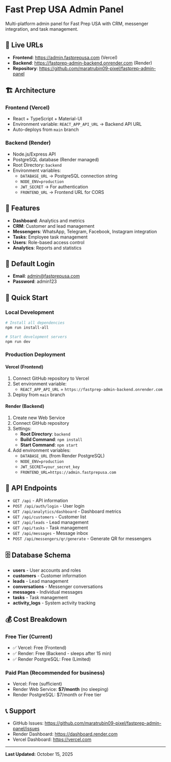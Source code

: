 # Fast Prep USA Admin Panel

Multi-platform admin panel for Fast Prep USA with CRM, messenger integration, and task management.

## 🚀 Live URLs
- **Frontend**: https://admin.fastprepusa.com (Vercel)
- **Backend**: https://fastprep-admin-backend.onrender.com (Render)
- **Repository**: https://github.com/maratrubin09-pixel/fastprep-admin-panel

## 🏗️ Architecture

### Frontend (Vercel)
- React + TypeScript + Material-UI
- Environment variable: `REACT_APP_API_URL` → Backend API URL
- Auto-deploys from `main` branch

### Backend (Render)
- Node.js/Express API
- PostgreSQL database (Render managed)
- Root Directory: `backend`
- Environment variables:
  - `DATABASE_URL` → PostgreSQL connection string
  - `NODE_ENV=production`
  - `JWT_SECRET` → For authentication
  - `FRONTEND_URL` → Frontend URL for CORS

## 📱 Features

- **Dashboard**: Analytics and metrics
- **CRM**: Customer and lead management
- **Messengers**: WhatsApp, Telegram, Facebook, Instagram integration
- **Tasks**: Employee task management
- **Users**: Role-based access control
- **Analytics**: Reports and statistics

## 🔐 Default Login
- **Email**: admin@fastprepusa.com
- **Password**: admin123

## 🚀 Quick Start

### Local Development
```bash
# Install all dependencies
npm run install-all

# Start development servers
npm run dev
```

### Production Deployment

#### Vercel (Frontend)
1. Connect GitHub repository to Vercel
2. Set environment variable:
   - `REACT_APP_API_URL` = `https://fastprep-admin-backend.onrender.com`
3. Deploy from `main` branch

#### Render (Backend)
1. Create new Web Service
2. Connect GitHub repository
3. Settings:
   - **Root Directory**: `backend`
   - **Build Command**: `npm install`
   - **Start Command**: `npm start`
4. Add environment variables:
   - `DATABASE_URL` (from Render PostgreSQL)
   - `NODE_ENV=production`
   - `JWT_SECRET=your_secret_key`
   - `FRONTEND_URL=https://admin.fastprepusa.com`

## 📡 API Endpoints

- `GET /api` - API information
- `POST /api/auth/login` - User login
- `GET /api/analytics/dashboard` - Dashboard metrics
- `GET /api/customers` - Customer list
- `GET /api/leads` - Lead management
- `GET /api/tasks` - Task management
- `GET /api/messages` - Message inbox
- `POST /api/messengers/qr/generate` - Generate QR for messengers

## 🗄️ Database Schema

- **users** - User accounts and roles
- **customers** - Customer information
- **leads** - Lead management
- **conversations** - Messenger conversations
- **messages** - Individual messages
- **tasks** - Task management
- **activity_logs** - System activity tracking

## 💰 Cost Breakdown

### Free Tier (Current)
- ✅ Vercel: Free (Frontend)
- ✅ Render: Free (Backend - sleeps after 15 min)
- ✅ Render PostgreSQL: Free (Limited)

### Paid Plan (Recommended for business)
- Vercel: Free (sufficient)
- Render Web Service: **$7/month** (no sleeping)
- Render PostgreSQL: $7/month or Free tier

## 📞 Support

- GitHub Issues: https://github.com/maratrubin09-pixel/fastprep-admin-panel/issues
- Render Dashboard: https://dashboard.render.com
- Vercel Dashboard: https://vercel.com

---

**Last Updated:** October 15, 2025